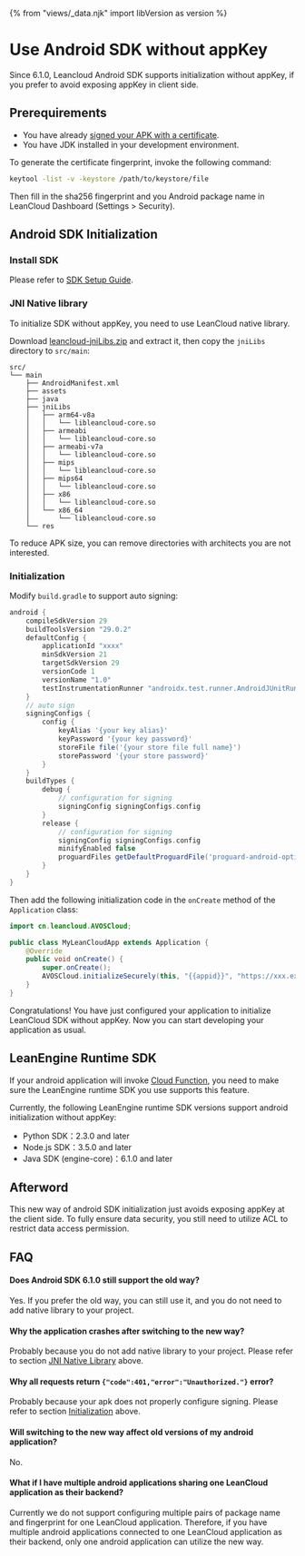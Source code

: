{% from "views/_data.njk" import libVersion as version %}

# Use Android SDK without appKey

Since 6.1.0, Leancloud Android SDK supports initialization without appKey,
if you prefer to avoid exposing appKey in client side. 

## Prerequirements

- You have already [signed your APK with a certificate][sign-your-app].
- You have JDK installed in your development environment.

[sign-your-app]: https://developer.android.com/studio/publish/app-signing

To generate the certificate fingerprint,
invoke the following command:

```sh
keytool -list -v -keystore /path/to/keystore/file
```

Then fill in the sha256 fingerprint and you Android package name in LeanCloud Dashboard (Settings > Security).

## Android SDK Initialization

### Install SDK

Please refer to [SDK Setup Guide](start.html).

### JNI Native library

To initialize SDK without appKey, you need to use LeanCloud native library.

Download [leancloud-jniLibs.zip] and extract it,
then copy the `jniLibs` directory to `src/main`:

[leancloud-jniLibs.zip]: http://lc-lhzo7z96.cn-n1.lcfile.com/84af049f980dd5e2d4c8/leancloud-jniLibs.zip 

```
src/
└── main
    ├── AndroidManifest.xml
    ├── assets
    ├── java
    ├── jniLibs
    │   ├── arm64-v8a
    │   │   └── libleancloud-core.so
    │   ├── armeabi
    │   │   └── libleancloud-core.so
    │   ├── armeabi-v7a
    │   │   └── libleancloud-core.so
    │   ├── mips
    │   │   └── libleancloud-core.so
    │   ├── mips64
    │   │   └── libleancloud-core.so
    │   ├── x86
    │   │   └── libleancloud-core.so
    │   └── x86_64
    │       └── libleancloud-core.so
    └── res
```

To reduce APK size, you can remove directories with architects you are not interested.

### Initialization 

Modify `build.gradle` to support auto signing:

```groovy
android {
    compileSdkVersion 29
    buildToolsVersion "29.0.2"
    defaultConfig {
        applicationId "xxxx"
        minSdkVersion 21
        targetSdkVersion 29
        versionCode 1
        versionName "1.0"
        testInstrumentationRunner "androidx.test.runner.AndroidJUnitRunner"
    }
    // auto sign
    signingConfigs {
        config {
            keyAlias '{your key alias}'
            keyPassword '{your key password}'
            storeFile file('{your store file full name}')
            storePassword '{your store password}'
        }
    }
    buildTypes {
        debug {
            // configuration for signing
            signingConfig signingConfigs.config
        }
        release {
            // configuration for signing
            signingConfig signingConfigs.config
            minifyEnabled false
            proguardFiles getDefaultProguardFile('proguard-android-optimize.txt'), 'proguard-rules.pro'
        }
    }
}
```

Then add the following initialization code in the `onCreate` method of the `Application` class:

```java
import cn.leancloud.AVOSCloud;

public class MyLeanCloudApp extends Application {
    @Override
    public void onCreate() {
        super.onCreate();
        AVOSCloud.initializeSecurely(this, "{{appid}}", "https://xxx.example.com");
    }
}
```

Congratulations!
You have just configured your application to initialize LeanCloud SDK without appKey.
Now you can start developing your application as usual.

## LeanEngine Runtime SDK

If your android application will invoke [Cloud Function](leanengine_cloudfunction_guide-node.html),
you need to make sure the LeanEngine runtime SDK you use supports this feature.

Currently, the following LeanEngine runtime SDK versions support android initialization without appKey:

- Python SDK：2.3.0 and later
- Node.js SDK：3.5.0 and later
- Java SDK (engine-core)：6.1.0 and later

## Afterword

This new way of android SDK initialization just avoids exposing appKey at the client side.
To fully ensure data security, you still need to utilize ACL to restrict data access permission.

## FAQ

#### Does Android SDK 6.1.0 still support the old way?

Yes.
If you prefer the old way, you can still use it,
and you do not need to add native library to your project.

#### Why the application crashes after switching to the new way?

Probably because you do not add native library to your project.
Please refer to section [JNI Native Library](#jni-native-library) above.

#### Why all requests return `{"code":401,"error":"Unauthorized."}` error?

Probably because your apk does not properly configure signing.
Please refer to section [Initialization](#initialization) above.

#### Will switching to the new way affect old versions of my android application?

No.

#### What if I have multiple android applications sharing one LeanCloud application as their backend?

Currently we do not support configuring multiple pairs of package name and fingerprint for one LeanCloud application.
Therefore, if you have multiple android applications connected to one LeanCloud application as their backend,
only one android application can utilize the new way.